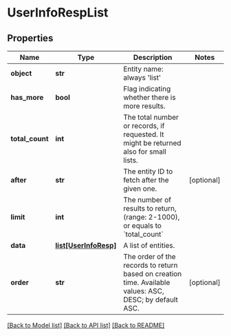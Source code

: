 # UserInfoRespList

## Properties
Name | Type | Description | Notes
------------ | ------------- | ------------- | -------------
**object** | **str** | Entity name: always &#39;list&#39; | 
**has_more** | **bool** | Flag indicating whether there is more results. | 
**total_count** | **int** | The total number or records, if requested. It might be returned also for small lists. | 
**after** | **str** | The entity ID to fetch after the given one. | [optional] 
**limit** | **int** | The number of results to return, (range: 2-1000), or equals to &#x60;total_count&#x60; | 
**data** | [**list[UserInfoResp]**](UserInfoResp.md) | A list of entities. | 
**order** | **str** | The order of the records to return based on creation time. Available values: ASC, DESC; by default ASC. | [optional] 

[[Back to Model list]](../README.md#documentation-for-models) [[Back to API list]](../README.md#documentation-for-api-endpoints) [[Back to README]](../README.md)


